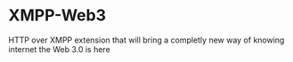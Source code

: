 XMPP-Web3
=========

HTTP over XMPP extension that will bring a completly new way of knowing internet the Web 3.0 is here
